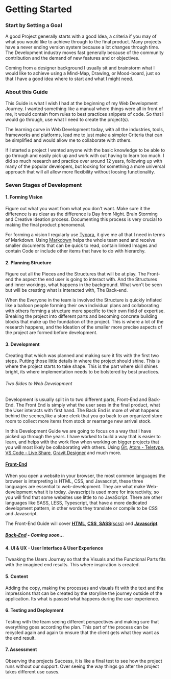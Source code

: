 # Getting Started



### Start by Setting a Goal

A good Project generally starts with a good Idea, a criteria if you may of what you would like to achieve through to the final product. Many projects have a never ending version system because a lot changes through time. The Development industry moves fast generally because of the community contribution and the demand of new features and or objectives.

Coming from a designer background I usually sit and brainstorm what I would like to achieve using a Mind-Map, Drawing, or Mood-board, just so that I have a good idea where to start and what I might need.

### About this Guide

This Guide is what I wish I had at the beginning of my Web Development Journey. I wanted something like a manual where things were all in front of me, it would contain from rules to best practices snippets of code. So that I would go through, use what I need to create the project(s).

The learning curve in Web Development today, with all the industries, tools, frameworks and platforms, lead me to just make a simpler Criteria that can be simplified and would allow me to collaborate with others.

If I started a project I wanted anyone with the basic knowledge to be able to go through and easily pick up and work with out having to learn too much. I did so much research and practice over around 12 years, following up with many of the popular developers, but looking for something a more universal approach that will all allow more flexibility without loosing functionality.

### Seven Stages of Development

#### 1. Forming Vision

Figure out what you want from what you don't want. Make sure it the difference is as clear as the difference is Day from Night. Brain Storming and Creative Ideation process. Documenting this process is very crucial to making the final product phenomenal. 

For forming a vision I regularly use [Typora](https://typora.io/), it give me all that I need in terms of Markdown. Using [Markdown](https://www.markdownguide.org/) helps the whole team send and receive smaller documents that can be quick to read, contain linked Images and contain Code or include other items that have to do with hierarchy.

#### 2. Planning Structure

Figure out all the Pieces and the Structures that will be at play. The Front-end the aspect the end user is going to interact with. And the Structures and inner workings, what happens in the background. What won't be seen but will be creating what is interacted with, The Back-end. 

When the Everyone in the team is involved the Structure is quickly inflated like a balloon people forming their own individual plans and collaborating with others forming a structure more specific to their own field of expertise. Breaking the project into different parts and becoming concrete building blocks that make up the foundation of the project. This is where a lot of the research happens, and the Ideation of the smaller more precise aspects of the project are formed before development.

#### 3. Development

Creating that which was planned and making sure it fits with the first two steps. Putting those little details in where the project should shine. This is where the project starts to take shape. This is the part where skill shines bright, its where implementation needs to be bolstered by best practices.

###### Two Sides to Web Development

Development is usually split in to two different parts, Front-End and Back-End.
The Front End is simply what the user sees in the final product, what the User interacts with first hand.
The Back End is more of what happens behind the scenes,like a store clerk that you go back to an organized store room to collect more items from stock or rearrange new arrival stock. 

In this Development Guide we are going to focus on a way that I have picked up through the years. I have worked to build a way that is easier to learn, and helps with the work flow when working on bigger projects that you will most likely be collaborating with others. Using [Git](https://git-scm.com/), [Atom - Teletype](https://teletype.atom.io/), [VS Code - Live Share](https://code.visualstudio.com/learn/collaboration/live-share), [Gravit Designer](http://designer.io/) and much more.

#### [Front-End](https://github.com/dmakram/Development-Guide/tree/main/front-end)

When you open a website in your browser, the most common languages the browser is interpreting is HTML, CSS, and Javascript, these three languages are essential to web-development. They are what make Web-development what it is today. Javascript is used more for interactivity, so you will find that some websites use little to no JavaScript. There are other languages like SASS, LESS, Typescript, that have a more dedicated development pattern, in other words they translate or compile to be CSS and Javascript.

The Front-End Guide will cover [**HTML**](https://github.com/dmakram/Development-Guide/blob/main/front-end/HTML.md), [**CSS**, **SASS**(scss)](https://github.com/dmakram/Development-Guide/blob/main/front-end/CSS-SASS.md) and [**Javascript**](https://github.com/dmakram/Development-Guide/blob/main/front-end/JavaScript.md).

##### [Back-End](https://github.com/dmakram/Development-Guide/tree/main/back-end) - Coming soon...

#### 4. UI & UX - User Interface & User Experience

Tweaking the Users Journey so that the Visuals and the Functional Parts fits with the imagined end results. This where inspiration is created.

#### 5. Content

Adding the copy, making the processes and visuals fit with the text and the impressions that can be created by the storyline the journey outside of the application. Its what is passed what happens during the user experience.

#### 6. Testing and Deployment

Testing with the team seeing different perspectives and making sure that everything goes according the plan. This part of the process can be recycled again and again to ensure that the client gets what they want as the end result.

#### 7. Assessment

Observing the projects Success, it is like a final test to see how the project runs without our support. Over seeing the way things go after the project takes different use cases.



#### 
